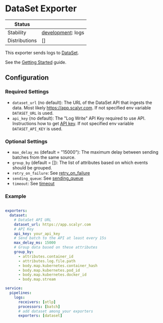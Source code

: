 # DataSet Exporter

<!-- status autogenerated section -->
| Status        |           |
| ------------- |-----------|
| Stability     | [development]: logs   |
| Distributions | [] |

[development]: https://github.com/open-telemetry/opentelemetry-collector#development
<!-- end autogenerated section -->

This exporter sends logs to [DataSet](https://www.dataset.com/).

See the [Getting Started](https://app.scalyr.com/help/getting-started) guide.

## Configuration

### Required Settings

- `dataset_url` (no default): The URL of the DataSet API that ingests the data. Most likely https://app.scalyr.com. If not specified env variable `DATASET_URL` is used.
- `api_key` (no default): The "Log Write" API Key required to use API. Instructions how to get [API key](https://app.scalyr.com/help/api-keys). If not specified env variable `DATASET_API_KEY` is used.

### Optional Settings

- `max_delay_ms` (default = "15000"): The maximum delay between sending batches from the same source.
- `group_by` (default = []): The list of attributes based on which events should be grouped.
- `retry_on_failure`: See [retry_on_failure](https://github.com/open-telemetry/opentelemetry-collector/blob/main/exporter/exporterhelper/README.md)
- `sending_queue`: See [sending_queue](https://github.com/open-telemetry/opentelemetry-collector/blob/main/exporter/exporterhelper/README.md)
- `timeout`: See [timeout](https://github.com/open-telemetry/opentelemetry-collector/blob/main/exporter/exporterhelper/README.md)


### Example

```yaml

exporters:
  dataset:
    # DataSet API URL
    dataset_url: https://app.scalyr.com
    # API Key
    api_key: your_api_key
    # Send batch to the API at least every 15s
    max_delay_ms: 15000
    # Group data based on these attributes
    group_by:
      - attributes.container_id
      - attributes.log.file.path
      - body.map.kubernetes.container_hash
      - body.map.kubernetes.pod_id
      - body.map.kubernetes.docker_id
      - body.map.stream

service:
  pipelines:
    logs:
      receivers: [otlp]
      processors: [batch]
      # add dataset among your exporters
      exporters: [dataset]
```